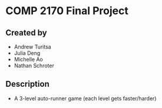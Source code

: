 # COMP 2170 Final Project       

## Created by
- Andrew Turitsa
- Julia Deng
- Michelle Ao
- Nathan Schroter

## Description
- A 3-level auto-runner game (each level gets faster/harder)